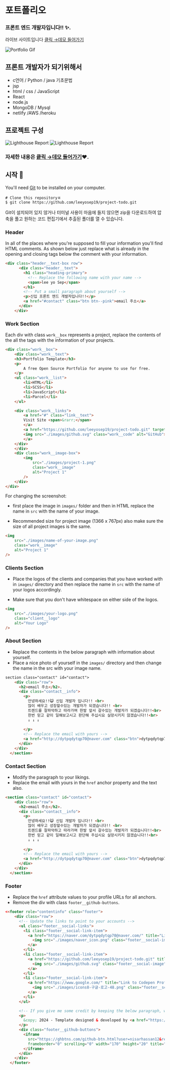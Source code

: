 # 포트폴리오

### 프론트 엔드 개발자입니다!!  ✨.

라이브 사이트입니다  [클릭 &rarr;데모 들어가기](https://portfolio-yo-sep.netlify.app/)

![Portfolio Gif](/images/portfolio.gif)


## 프론트 개발자가 되기위해서

- c언어 / Python / java 기초문법
- jsp
- html / css / JavaScript 
- React
- node.js
- MongoDB / Mysql
- netlify /AWS /heroku


## 프로젝트 구성

![Lighthouse Report](/images/Controller.png)
![Lighthouse Report](/images/shoppingmall.png)

### 자세한 내용은 [킅릭 &rarr;데모 들어가기](https://portfolio-yo-sep.netlify.app/)❤️.

## 시작 🚀

You'll need [Git](https://git-scm.com) to be installed on your computer. 
```
# Clone this repositoryㅍ
$ git clone https://github.com/leeyosep19/project-todo.git
```

Git이 설치되어 있지 않거나 터미널 사용이 마음에 들지 않으면 zip을 다운로드하여 압축을 풀고 원하는 코드 편집기에서 추출된 폴더를 열 수 있습니다.

### Header

In all of the places where you're supposed to fill your information you'll find HTML comments. As shown below just replace what is already in the opening and closing tags below the comment with your information.

```html
<div class="header__text-box row">
      <div class="header__text">
        <h1 class="heading-primary">
          <!-- Replace the following name with your name -->
          <span>lee yo Sep</span>
        </h1>
        <!-- Put a small paragraph about yourself -->
        <p>신입 프론트 엔드 개발자입니다!!</p>
        <a href="#contact" class="btn btn--pink">email 주소</a>
      </div>
    </div>
```

### Work Section

Each div with class `work__box` represents a project, replace the contents of the all the tags with the information of your projects.

```html
<div class="work__box">
    <div class="work__text">
    <h3>Portfolio Template</h3>
    <p>
        A free Open Source Portfolio for anyone to use for free.
    </p>
    <ul class="work__list">
        <li>HTML</li>
        <li>SCSS</li>
        <li>JavaScript</li>
        <li>Parcel</li>
    </ul>

    <div class="work__links">
        <a href="#" class="link__text">
        Visit Site <span>&rarr;</span>
        </a> 
        <a href="https://github.com/leeyosep19/project-todo.git" target="_blank">
        <img src="./images/github.svg" class="work__code" alt="GitHub">
        </a>
    </div>
    </div>
    <div class="work__image-box">
        <img
            src="./images/project-1.png"
            class="work__image"
            alt="Project 1"
        />
    </div>
</div>
```

For changing the screenshot:
- first place the image in `images/` folder and then in HTML replace the name in `src` with the name of your image.

- Recommended size for project image (1366 x 767px) also make sure the size of all  project images is the same.

```html
<img
    src="./images/name-of-your-image.png"
    class="work__image"
    alt="Project 1"
/>
```

### Clients Section

- Place the logos of the clients and companies that you have worked with in `images/` directory and then replace the name in `src` with the name of your logos accordingly.

- Make sure that you don't have whitespace on either side of the logos.

```html
<img
    src="./images/your-logo.png"
    class="client__logo"
    alt="Your Logo"
/>
```

### About Section

- Replace the contents in the below paragraph with information about yourself.
- Place a nice photo of yourself in the `images/` directory and then change the name in the src with your image name.

```html
section class="contact" id="contact">
    <div class="row">
      <h2>email 주소</h2>. 
      <div class="contact__info">
        <p>
          안녕하세요!!😺 신입 개발자 입니다!! <br>
          많이 배우고 성장할수있는 개발자가 되겠습니다!! <br>
          트렌드를 잘파악하고 따라가며 한발 앞서 갈수있는 개발자가 되겠습니다!!<br>
          한번 믿고 같이 일해보고시고 판단해 주십시요 실망시키지 않겠습니다!!<br>
          ↓ ↓ ↓ 
        
        </p>
        <!-- Replace the email with yours -->
        <a href="http://dytpqdytqp70@naver.com" class="btn">dytpqdytqp70@nver.com</a>
      </div>
    </div>
  </section>
```

### Contact Section

- Modify the paragraph to your likings.
- Replace the email with yours in the `href` anchor property and the text also.

```html
<section class="contact" id="contact">
    <div class="row">
      <h2>email 주소</h2>. 
      <div class="contact__info">
        <p>
          안녕하세요!!😺 신입 개발자 입니다!! <br>
          많이 배우고 성장할수있는 개발자가 되겠습니다!! <br>
          트렌드를 잘파악하고 따라가며 한발 앞서 갈수있는 개발자가 되겠습니다!!<br>
          한번 믿고 같이 일해보고시고 판단해 주십시요 실망시키지 않겠습니다!!<br>
          ↓ ↓ ↓ 
        
        </p>
        <!-- Replace the email with yours -->
        <a href="http://dytpqdytqp70@naver.com" class="btn">dytpqdytqp70@nver.com</a>
      </div>
    </div>
  </section>
```

### Footer

- Replace the `href` attribute values to your profile URLs for all anchors.
- Remove the div with class `footer__github-buttons`.

```html
<<footer role="contentinfo" class="footer">
    <div class="row">
      <!-- Update the links to point to your accounts -->
      <ul class="footer__social-links">
        <li class="footer__social-link-item">
          <a href="https://naver.com/dytpqdytqp70@naver.com/" title="Link to Twitter Profile">
            <img src="./images/naver_icon.png" class="footer__social-image" alt="Twitter">
          </a>
        </li>
        <li class="footer__social-link-item">
          <a href="https://github.com/leeyosep19/project-todo.git" title="Link to Github Profile">
            <img src="./images/github.svg" class="footer__social-image" alt="Github">
          </a>
        </li>
        <li class="footer__social-link-item">
          <a href="https://www.google.com/" title="Link to Codepen Profile">
            <img src="./images/icons8-구글-로고-48.png" class="footer__social-image" alt="Codepen">
          </a>
        </li>        
      </ul>

      <!-- If you give me some credit by keeping the below paragraph, will be huge for me 😊 Thanks. -->
      <p>
        &copy; 2024 - Template designed & developed by <a href="https://nisar.dev" class="link">Nisar</a>.
      </p>
      <div class="footer__github-buttons">
        <iframe
          src="https://ghbtns.com/github-btn.html?user=nisarhassan12&repo=portfolio-template&type=watch&count=true"
          frameborder="0" scrolling="0" width="170" height="20" title="Watch Portfolio Template on GitHub">
        </iframe>
      </div>
    </div>
  </footer>
```
